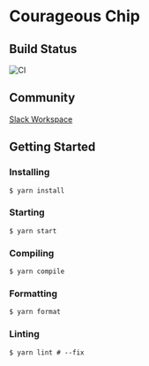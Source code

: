 # Courageous Chip

## Build Status

![CI](https://github.com/knickmack/courageous-chip/workflows/CI/badge.svg)

## Community

[Slack Workspace](courageouschip.slack.com)

## Getting Started

### Installing

```shell
$ yarn install
```

### Starting

```shell
$ yarn start
```

### Compiling

```shell
$ yarn compile
```

### Formatting

```shell
$ yarn format
```

### Linting

```shell
$ yarn lint # --fix
```
